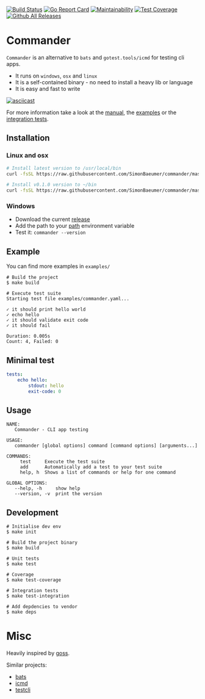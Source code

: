 [![Build Status](https://travis-ci.org/SimonBaeumer/commander.svg?branch=master)](https://travis-ci.org/SimonBaeumer/commander)
[![Go Report Card](https://goreportcard.com/badge/github.com/SimonBaeumer/commander)](https://goreportcard.com/report/github.com/SimonBaeumer/commander)
[![Maintainability](https://api.codeclimate.com/v1/badges/cc848165784e0f809a51/maintainability)](https://codeclimate.com/github/SimonBaeumer/commander/maintainability)
[![Test Coverage](https://api.codeclimate.com/v1/badges/cc848165784e0f809a51/test_coverage)](https://codeclimate.com/github/SimonBaeumer/commander/test_coverage)
[![Github All Releases](https://img.shields.io/github/downloads/SimonBaeumer/commander/total.svg)](https://github.com/SimonBaeumer/commander/releases)

# Commander

`Commander` is an alternative to `bats` and `gotest.tools/icmd` for testing cli apps.

 - It runs on `windows`, `osx` and `linux` 
 - It is a self-contained binary - no need to install a heavy lib or language
 - It is easy and fast to write
 
[![asciicast](https://asciinema.org/a/GLgIexHSaSdic5iaX9GTQpr5f.svg)](https://asciinema.org/a/GLgIexHSaSdic5iaX9GTQpr5f?autoplay=1)

For more information take a look at the [manual](docs/manual.md), the [examples](examples) or the [integration tests](integration).

## Installation

### Linux and osx

```bash
# Install latest version to /usr/local/bin
curl -fsSL https://raw.githubusercontent.com/SimonBaeumer/commander/master/install.sh | sh

# Install v0.1.0 version to ~/bin
curl -fsSL https://raw.githubusercontent.com/SimonBaeumer/commander/master/install.sh | COMMANDER_VER=v0.1.0 COMMANDER_DST=~/bin sh
```

### Windows

 - Download the current [release](https://github.com/SimonBaeumer/commander/releases/latest)
 - Add the path to your [path](https://docs.alfresco.com/4.2/tasks/fot-addpath.html) environment variable
 - Test it: `commander --version`

## Example

You can find more examples in `examples/`

```
# Build the project
$ make build

# Execute test suite
Starting test file examples/commander.yaml...

✓ it should print hello world
✓ echo hello
✓ it should validate exit code
✓ it should fail

Duration: 0.005s
Count: 4, Failed: 0
```

## Minimal test

```yaml
tests:
    echo hello:
        stdout: hello
        exit-code: 0
```

## Usage

```
NAME:
   Commander - CLI app testing

USAGE:
   commander [global options] command [command options] [arguments...]

COMMANDS:
     test     Execute the test suite
     add      Automatically add a test to your test suite
     help, h  Shows a list of commands or help for one command

GLOBAL OPTIONS:
   --help, -h     show help
   --version, -v  print the version
```


## Development

```
# Initialise dev env
$ make init

# Build the project binary
$ make build

# Unit tests
$ make test

# Coverage
$ make test-coverage

# Integration tests
$ make test-integration

# Add depdencies to vendor
$ make deps
```

# Misc

Heavily inspired by [goss](https://github.com/aelsabbahy/goss).

Similar projects:
 - [bats](https://github.com/sstephenson/bats)
 - [icmd](https://godoc.org/gotest.tools/icmd)
 - [testcli](https://github.com/rendon/testcli)